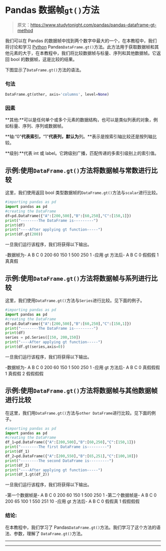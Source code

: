 # Pandas 数据帧`gt()`方法

> 原文：<https://www.studytonight.com/pandas/pandas-dataframe-gt-method>

我们可以在 Pandas 的数据帧中找到两个数字中最大的一个，在本教程中，我们将讨论和学习 [Python](https://www.studytonight.com/python/getting-started-with-python) Pandas`DataFrame.gt()`方法。此方法用于获取数据帧和其他元素的大于，在本教程中，我们将比较数据帧与标量、序列和其他数据帧。它返回 bool 的数据帧，这是比较的结果。

下图显示了`DataFrame.gt()`方法的语法。

### 句法

```py
DataFrame.gt(other, axis='columns', level=None)
```

### 因素

**其他:**可以是任何单个或多个元素的数据结构，也可以是类似列表的对象，例如标量、序列、序列或数据帧。

**轴:“0”**代表索引，**“1”**代表列，默认为**列。**表示是按索引轴比较还是按列轴比较。

**级别:**代表 int 或 label。它跨级别广播，匹配传递的多索引级别上的索引值。

## 示例:使用`DataFrame.gt()`方法将数据帧与常数进行比较

这里，我们使用返回 bool 类型数据帧的`DataFrame.gt()`方法与`scalar`进行比较。

```py
#importing pandas as pd
import pandas as pd
#creating the DataFrame
df=pd.DataFrame({"A":[200,500],"B":[60,250],"C":[150,1]})
print("--------The DataFrame is---------")
print(df)
print("----After applying gt function-----")
print(df.gt(200))
```

一旦我们运行该程序，我们将获得以下输出。

-数据帧为-
A B C
0 200 60 150
1 500 250 1
-应用 gt 方法后-
A B C
0 假假假
1 真真假

## 示例:使用`DataFrame.gt()`方法将数据帧与系列进行比较

这里，我们使用`DataFrame.gt()`方法与`Series`进行比较。见下面的例子。

```py
#importing pandas as pd
import pandas as pd
#creating the DataFrame
df=pd.DataFrame({"A":[200,500],"B":[60,250],"C":[150,1]})
print("--------The DataFrame is---------")
print(df)
series = pd.Series([150, 200,150]) 
print("----After applying gt function-----")
print(df.gt(series,axis=0))
```

一旦我们运行该程序，我们将获得以下输出。

-数据帧为-
A B C
0 200 60 150
1 500 250 1
-应用 gt 方法后-
A B C
0 真假假假
1 真假假
2 假假假假

## 示例:使用`DataFrame.gt()`方法将数据帧与其他数据帧进行比较

在这里，我们用`DataFrame.gt()`方法与`other DataFrame`进行比较。见下面的例子。

```py
#importing pandas as pd
import pandas as pd
#creating the DataFrame
df_1=pd.DataFrame({"A":[200,500],"B":[60,250],"C":[150,1]})
print("--------The first DataFrame is---------")
print(df_1)
df_2=pd.DataFrame({"A":[200,550],"B":[65,251],"C":[100,10]})
print("--------The second DataFrame is---------")
print(df_2)
print("----After applying gt function-----")
print(df_1.gt(df_2))
```

一旦我们运行该程序，我们将获得以下输出。

-第一个数据帧是-
A B C
0 200 60 150
1 500 250 1
-第二个数据帧是-
A B C
0 200 65 100
1 550 251 10
-应用 gt 方法后-
A B C
0 假假真
1 假假假假

### 结论:

在本教程中，我们学习了 Pandas`DataFrame.gt()`方法。我们学习了这个方法的语法、参数，理解了 `DataFrame.gt()`方法。

* * *

* * *